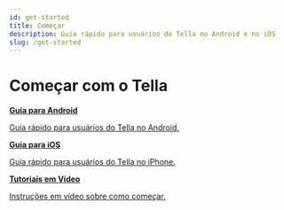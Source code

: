 ```yaml
---
id: get-started
title: Começar 
description: Guia rápido para usuários do Tella no Android e no iOS
slug: /get-started
---
```

# Começar com o Tella


<div class="doc-card-list">
    <div className="doc-card">
      <a href="get-started-android">
        <div className="doc-card-content">
          <b>Guia para Android</b>
          <p>Guia rápido para usuários do Tella no Android.</p>
        </div>
      </a>
    </div>
    <div className="doc-card">
      <a href="get-started-ios">
        <div className="doc-card-content">
          <b>Guia para iOS</b>
          <p>Guia rápido para usuários do Tella no iPhone.</p>
        </div>
      </a>
    </div>
    <div className="doc-card">
      <a href="video-tutorials">
        <div className="doc-card-content">
          <b>Tutoriais em Vídeo</b>
          <p>Instruções em vídeo sobre como começar.</p>
        </div>
      </a>
    </div>
</div>
